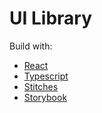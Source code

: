 # UI Library

Build with:

- [React](https://reactjs.org/)
- [Typescript](https://www.typescriptlang.org/)
- [Stitches](https://stitches.dev/)
- [Storybook](https://storybook.js.org/)
